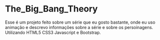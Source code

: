 # The_Big_Bang_Theory
 Esse é um projeto feito sobre um série que eu gosto bastante, onde eu uso animação e descrevo informações sobre a série e sobre os persoinagens. Utilizando HTML5 CSS3 Javascript e Bootstrap.

